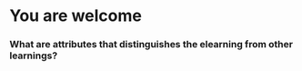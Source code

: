 # You are welcome
### What are attributes that distinguishes the elearning from other learnings?



<!--
https://medium.com/@abhiappmobiledeveloper/guide-to-writing-on-readme-md-markdown-file-for-github-project-8aad4e4e2a15
# header H1
## header H2
### header H3
#### header H4
##### header H5
###### header H6
**profelecmed/profelecmed** is a ✨ _special_ ✨ repository because its `README.md` (this file) appears on your GitHub profile.

Here are some ideas to get you started:

- 🔭 I’m currently working on ...
- 🌱 I’m currently learning ...
- 👯 I’m looking to collaborate on ...
- 🤔 I’m looking for help with ...
- 💬 Ask me about ...
- 📫 How to reach me: ...
- 😄 Pronouns: ...
- ⚡ Fun fact: ...
[![forthebadge](https://forthebadge.com/images/featured/featured-uses-html.svg)](https://forthebadge.com)
[![forthebadge](https://forthebadge.com/images/badges/approved-by-george-costanza.svg)](https://forthebadge.com)
-->
